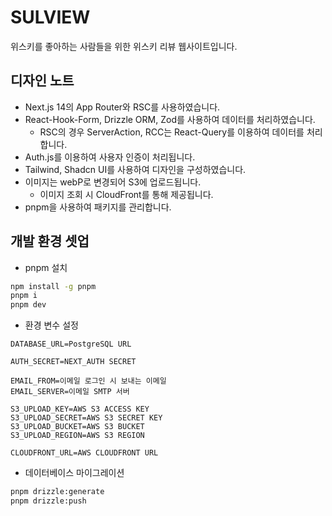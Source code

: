 # SULVIEW

위스키를 좋아하는 사람들을 위한 위스키 리뷰 웹사이트입니다.

## 디자인 노트

- Next.js 14의 App Router와 RSC를 사용하였습니다.
- React-Hook-Form, Drizzle ORM, Zod를 사용하여 데이터를 처리하였습니다.
  - RSC의 경우 ServerAction, RCC는 React-Query를 이용하여 데이터를 처리합니다.
- Auth.js를 이용하여 사용자 인증이 처리됩니다.
- Tailwind, Shadcn UI를 사용하여 디자인을 구성하였습니다.
- 이미지는 webP로 변경되어 S3에 업로드됩니다.
  - 이미지 조회 시 CloudFront를 통해 제공됩니다.
- pnpm을 사용하여 패키지를 관리합니다.

## 개발 환경 셋업

- pnpm 설치

```bash
npm install -g pnpm
pnpm i
pnpm dev
```

- 환경 변수 설정

```dotenv
DATABASE_URL=PostgreSQL URL

AUTH_SECRET=NEXT_AUTH SECRET

EMAIL_FROM=이메일 로그인 시 보내는 이메일
EMAIL_SERVER=이메일 SMTP 서버

S3_UPLOAD_KEY=AWS S3 ACCESS KEY
S3_UPLOAD_SECRET=AWS S3 SECRET KEY
S3_UPLOAD_BUCKET=AWS S3 BUCKET
S3_UPLOAD_REGION=AWS S3 REGION

CLOUDFRONT_URL=AWS CLOUDFRONT URL
```

- 데이터베이스 마이그레이션

```bash
pnpm drizzle:generate
pnpm drizzle:push
```
